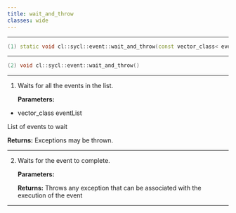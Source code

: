 ```yaml
---
title: wait_and_throw
classes: wide
---
```



---

```cpp
(1) static void cl::sycl::event::wait_and_throw(const vector_class< event > &eventList)
```

---

```cpp
(2) void cl::sycl::event::wait_and_throw()
```

---

1. Waits for all the events in the list. 

   **Parameters:**

  * vector_class eventList

   List of events to wait 

   **Returns:** Exceptions may be thrown. 

---

2. Waits for the event to complete. 

   **Parameters:**

   **Returns:** Throws any exception that can be associated with the execution of the event 

---

